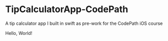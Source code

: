 # TipCalculatorApp-CodePath
A tip calculator app I built in swift as pre-work for the CodePath iOS course

Hello, World!
